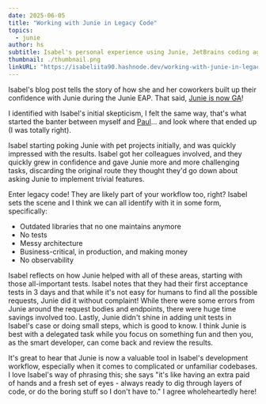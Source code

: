 ```yaml
---
date: 2025-06-05
title: "Working with Junie in Legacy Code"
topics:
  - junie
author: hs
subtitle: Isabel's personal experience using Junie, JetBrains coding agent, from small pet projects to big legacy systems
thumbnail: ./thumbnail.png
linkURL: "https://isabeliita90.hashnode.dev/working-with-junie-in-legacy-code"
---
```


Isabel's blog post tells the story of how she and her coworkers built up their confidence with Junie during the Junie EAP. That said, [Junie is now GA](https://www.jetbrains.com/junie/)!

I identified with Isabel's initial skepticism, I felt the same way, that's what started the banter between myself and [Paul](https://www.youtube.com/shorts/OImfRgIMC50)... and look where that ended up (I was totally right).

Isabel starting poking Junie with pet projects initially, and was quickly impressed with the results. Isabel got her colleagues involved, and they quickly grew in confidence and gave Junie more and more challenging tasks, discarding the original route they thought they'd go down about asking Junie to implement trivial features.

Enter legacy code! They are likely part of your workflow too, right? Isabel sets the scene and I think we can all identify with it in some form, specifically:

- Outdated libraries that no one maintains anymore
- No tests
- Messy architecture
- Business-critical, in production, and making money
- No observability

Isabel reflects on how Junie helped with all of these areas, starting with those all-important tests. Isabel notes that
they had their first acceptance tests in 3 days and that while it's not easy for humans to find all the possible requests, Junie did it without complaint! While there were some errors from Junie around the request bodies and endpoints, there were huge time savings involved too. Lastly, Junie didn't shine in adding unit tests in Isabel's case or doing small steps, which is good to know. I think Junie is best with a delegated task while you focus on something fun and then you, as the smart developer, can come back and review the results.

It's great to hear that Junie is now a valuable tool in Isabel's development workflow, especially when it comes to complicated or unfamiliar codebases. I love Isabel's way of phrasing this; she says "it's like having an extra paid of hands and a fresh set of eyes - always ready to dig through layers of code, or do the boring stuff so I don't have to." I agree wholeheartedly here!
